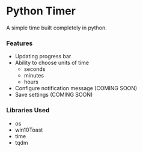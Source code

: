 # Python Timer
A simple time built completely in python.

### Features
- Updating progress bar
- Ability to choose units of time
  - seconds
  - minutes
  - hours
- Configure notification message (COMING SOON)
- Save settings (COMING SOON)


### Libraries Used
- os
- win10Toast
- time
- tqdm

